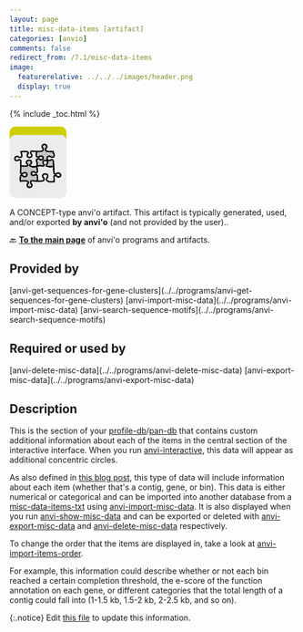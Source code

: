 ```yaml
---
layout: page
title: misc-data-items [artifact]
categories: [anvio]
comments: false
redirect_from: /7.1/misc-data-items
image:
  featurerelative: ../../../images/header.png
  display: true
---
```



{% include _toc.html %}


<img src="../../images/icons/CONCEPT.png" alt="CONCEPT" style="width:100px; border:none" />

A CONCEPT-type anvi'o artifact. This artifact is typically generated, used, and/or exported **by anvi'o** (and not provided by the user)..

🔙 **[To the main page](../../)** of anvi'o programs and artifacts.

## Provided by


<p style="text-align: left" markdown="1"><span class="artifact-p">[anvi-get-sequences-for-gene-clusters](../../programs/anvi-get-sequences-for-gene-clusters)</span> <span class="artifact-p">[anvi-import-misc-data](../../programs/anvi-import-misc-data)</span> <span class="artifact-p">[anvi-search-sequence-motifs](../../programs/anvi-search-sequence-motifs)</span></p>


## Required or used by


<p style="text-align: left" markdown="1"><span class="artifact-r">[anvi-delete-misc-data](../../programs/anvi-delete-misc-data)</span> <span class="artifact-r">[anvi-export-misc-data](../../programs/anvi-export-misc-data)</span></p>


## Description

This is the section of your <span class="artifact-n">[profile-db](/help/7.1/artifacts/profile-db)</span>/<span class="artifact-n">[pan-db](/help/7.1/artifacts/pan-db)</span> that contains custom additional information about each of the items in the central section of the interactive interface. When you run <span class="artifact-n">[anvi-interactive](/help/7.1/programs/anvi-interactive)</span>, this data will appear as additional concentric circles. 

As also defined in [this blog post](http://merenlab.org/2017/12/11/additional-data-tables/#views-items-layers-orders-some-anvio-terminology), this type of data will include information about each item (whether that's a contig, gene, or bin). This data is either numerical or categorical and can be imported into another database from a <span class="artifact-n">[misc-data-items-txt](/help/7.1/artifacts/misc-data-items-txt)</span> using <span class="artifact-n">[anvi-import-misc-data](/help/7.1/programs/anvi-import-misc-data)</span>. It is also displayed when you run <span class="artifact-n">[anvi-show-misc-data](/help/7.1/programs/anvi-show-misc-data)</span> and can be exported or deleted with <span class="artifact-n">[anvi-export-misc-data](/help/7.1/programs/anvi-export-misc-data)</span> and <span class="artifact-n">[anvi-delete-misc-data](/help/7.1/programs/anvi-delete-misc-data)</span> respectively. 

To change the order that the items are displayed in, take a look at <span class="artifact-n">[anvi-import-items-order](/help/7.1/programs/anvi-import-items-order)</span>.

For example, this information could describe whether or not each bin reached a certain completion threshold, the e-score of the function annotation on each gene, or different categories that the total length of a contig could fall into (1-1.5 kb, 1.5-2 kb, 2-2.5 kb, and so on). 


{:.notice}
Edit [this file](https://github.com/merenlab/anvio/tree/master/anvio/docs/artifacts/misc-data-items.md) to update this information.

